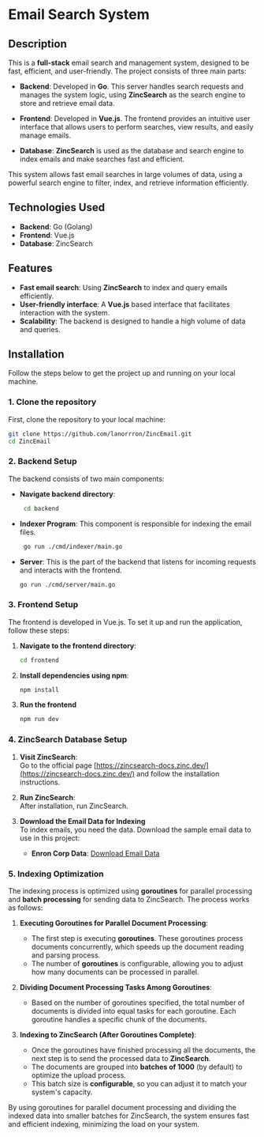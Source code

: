 # Email Search System

## Description

This is a **full-stack** email search and management system, designed to be fast, efficient, and user-friendly. The project consists of three main parts:

- **Backend**: Developed in **Go**. This server handles search requests and manages the system logic, using **ZincSearch** as the search engine to store and retrieve email data.
  
- **Frontend**: Developed in **Vue.js**. The frontend provides an intuitive user interface that allows users to perform searches, view results, and easily manage emails.

- **Database**: **ZincSearch** is used as the database and search engine to index emails and make searches fast and efficient.

This system allows fast email searches in large volumes of data, using a powerful search engine to filter, index, and retrieve information efficiently.

## Technologies Used

- **Backend**: Go (Golang)
- **Frontend**: Vue.js
- **Database**: ZincSearch

## Features

- **Fast email search**: Using **ZincSearch** to index and query emails efficiently.
- **User-friendly interface**: A **Vue.js** based interface that facilitates interaction with the system.
- **Scalability**: The backend is designed to handle a high volume of data and queries.

## Installation

Follow the steps below to get the project up and running on your local machine.

### 1. Clone the repository

First, clone the repository to your local machine:

```bash
git clone https://github.com/lanorrron/ZincEmail.git
cd ZincEmail
```

### 2. Backend Setup

The backend consists of two main components:

- **Navigate backend directory**:
  ```bash
   cd backend   
- **Indexer Program**: This component is responsible for indexing the email files.
  ```bash
   go run ./cmd/indexer/main.go   
- **Server**: This is the part of the backend that listens for incoming requests and interacts with the frontend.
   ```bash
   go run ./cmd/server/main.go
   
### 3. Frontend Setup

The frontend is developed in Vue.js. To set it up and run the application, follow these steps:
1. **Navigate to the frontend directory**:
   ```bash
   cd frontend
2. **Install dependencies using npm**:
    ```bash
    npm install
3. **Run the frontend**
    ```bash
   npm run dev
### 4. ZincSearch Database Setup

1. **Visit ZincSearch**:  
   Go to the official page [https://zincsearch-docs.zinc.dev/](https://zincsearch-docs.zinc.dev/) and follow the installation instructions.

2. **Run ZincSearch**:  
   After installation, run ZincSearch.


3. **Download the Email Data for Indexing**  
   To index emails, you need the data. Download the sample email data to use in this project:

   - **Enron Corp Data**: [Download Email Data](http://www.cs.cmu.edu/~enron/enron_mail_20110402.tgz)


 ### 5. Indexing Optimization

The indexing process is optimized using **goroutines** for parallel processing and **batch processing** for sending data to ZincSearch. The process works as follows:

1. **Executing Goroutines for Parallel Document Processing**:
   - The first step is executing **goroutines**. These goroutines process documents concurrently, which speeds up the document reading and parsing process.
   - The number of **goroutines** is configurable, allowing you to adjust how many documents can be processed in parallel.

2. **Dividing Document Processing Tasks Among Goroutines**:
   - Based on the number of goroutines specified, the total number of documents is divided into equal tasks for each goroutine. Each goroutine handles a specific chunk of the documents.

3. **Indexing to ZincSearch (After Goroutines Complete)**:
   - Once the goroutines have finished processing all the documents, the next step is to send the processed data to **ZincSearch**.
   - The documents are grouped into **batches of 1000** (by default) to optimize the upload process.
   - This batch size is **configurable**, so you can adjust it to match your system's capacity.

By using goroutines for parallel document processing and dividing the indexed data into smaller batches for ZincSearch, the system ensures fast and efficient indexing, minimizing the load on your system.
